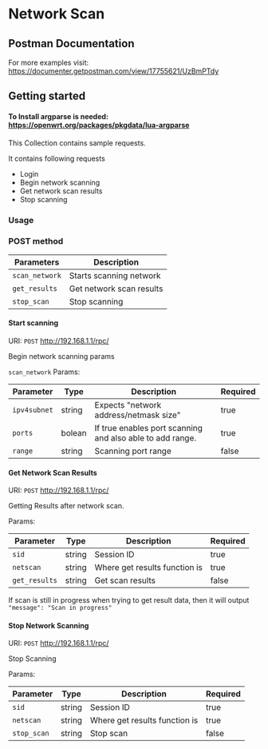 # Network Scan

## Postman Documentation

For more examples visit: https://documenter.getpostman.com/view/17755621/UzBmPTdy

## Getting started

#### To Install argparse is needed: https://openwrt.org/packages/pkgdata/lua-argparse

This Collection contains sample requests.

It contains following requests
* Login
* Begin network scanning
* Get network scan results
* Stop scanning

### Usage

### POST method

|Parameters    |Description              |
|--------------|-------------------------|
|`scan_network`|Starts scanning network  |   
|`get_results` | Get network scan results|   
|`stop_scan`   | Stop scanning           | 

#### Start scanning

URI: `POST` http://192.168.1.1/rpc/

Begin network scanning params

`scan_network` Params:

|Parameter   |Type  |Description                  |Required|
|------------|------|-----------------------------|--------|
|`ipv4subnet`|string|Expects "network address/netmask size"|true    |
|`ports`     |bolean|If true enables port scanning and also able to add range.|true    |
|`range`      |string|Scanning port range     |false    |

#### Get Network Scan Results

URI: `POST` http://192.168.1.1/rpc/

Getting Results after network scan.

Params:

|Parameter   |Type  |Description                  |Required|
|------------|------|-----------------------------|--------|
|`sid`|string|Session ID|true    |
|`netscan`     |string|Where get results function is|true    |
|`get_results`      |string|Get scan results    |false    |

If scan is still in progress when trying to get result data, then it will output `"message": "Scan in progress"`

#### Stop Network Scanning

URI: `POST` http://192.168.1.1/rpc/

Stop Scanning

Params:

|Parameter   |Type  |Description                  |Required|
|------------|------|-----------------------------|--------|
|`sid`|string|Session ID|true    |
|`netscan`     |string|Where get results function is|true    |
|`stop_scan`      |string|Stop scan   |false    |



